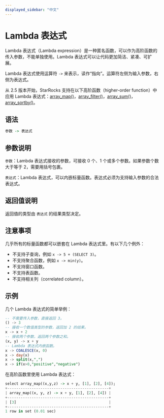 ```yaml
---
displayed_sidebar: "中文"
---
```


# Lambda 表达式

Lambda 表达式（Lambda expression）是一种匿名函数，可以作为高阶函数的传入参数，不能单独使用。Lambda 表达式可以让代码更加简洁、紧凑、可扩展。

Lambda 表达式使用运算符 `->` 来表示，读作“指向”。运算符左侧为输入参数，右侧为表达式。

从 2.5 版本开始，StarRocks 支持在以下高阶函数（higher-order function）中应用 Lambda 表达式：[array_map()](./array-functions/array_map.md)，[array_filter()](./array-functions/array_filter.md)，[array_sum()](./array-functions/array_sum.md)，[array_sortby()](./array-functions/array_sortby.md)。

## 语法

```Haskell
参数 -> 表达式
```

## 参数说明

`参数`：Lambda 表达式接收的参数，可接收 0 个、1 个或多个参数。如果参数个数大于等于 2，需要用括号包裹。

`表达式`：Lambda 表达式，可以内嵌标量函数。表达式必须为支持输入参数的合法表达式。

## 返回值说明

返回值的类型由 `表达式` 的结果类型决定。

## 注意事项

几乎所有的标量函数都可以嵌套在 Lambda 表达式里。有以下几个例外：

- 不支持子查询，例如 `x -> 5 + (SELECT 3)`。
- 不支持聚合函数，例如 `x -> min(y)`。
- 不支持窗口函数。
- 不支持表函数。
- 不支持相关列（correlated column）。

## 示例

几个 Lambda 表达式的简单举例：

```SQL
-- 不需要传入参数，直接返回 3。
() -> 3    
-- 接收一个数值类型的参数，返回加 2 的结果。
x -> x + 2 
-- 接收两个参数，返回两个参数之和。
(x, y) -> x + y 
-- Lambda 表达式内嵌函数。
x -> COALESCE(x, 0)
x -> day(x)
x -> split(x,",")
x -> if(x>0,"positive","negative")
```

在高阶函数里使用 Lambda 表达式：

```Haskell
select array_map((x,y,z) -> x + y, [1], [2], [4]);
+----------------------------------------------+
| array_map((x, y, z) -> x + y, [1], [2], [4]) |
+----------------------------------------------+
| [3]                                          |
+----------------------------------------------+
1 row in set (0.01 sec)
```